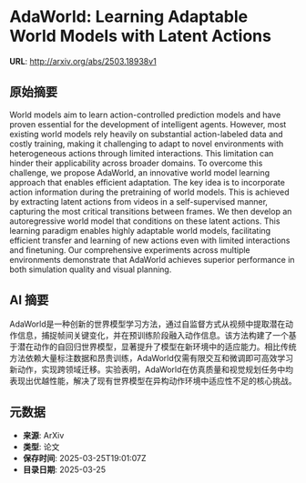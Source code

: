 # AdaWorld: Learning Adaptable World Models with Latent Actions

**URL**: http://arxiv.org/abs/2503.18938v1

## 原始摘要

World models aim to learn action-controlled prediction models and have proven
essential for the development of intelligent agents. However, most existing
world models rely heavily on substantial action-labeled data and costly
training, making it challenging to adapt to novel environments with
heterogeneous actions through limited interactions. This limitation can hinder
their applicability across broader domains. To overcome this challenge, we
propose AdaWorld, an innovative world model learning approach that enables
efficient adaptation. The key idea is to incorporate action information during
the pretraining of world models. This is achieved by extracting latent actions
from videos in a self-supervised manner, capturing the most critical
transitions between frames. We then develop an autoregressive world model that
conditions on these latent actions. This learning paradigm enables highly
adaptable world models, facilitating efficient transfer and learning of new
actions even with limited interactions and finetuning. Our comprehensive
experiments across multiple environments demonstrate that AdaWorld achieves
superior performance in both simulation quality and visual planning.


## AI 摘要

AdaWorld是一种创新的世界模型学习方法，通过自监督方式从视频中提取潜在动作信息，捕捉帧间关键变化，并在预训练阶段融入动作信息。该方法构建了一个基于潜在动作的自回归世界模型，显著提升了模型在新环境中的适应能力。相比传统方法依赖大量标注数据和昂贵训练，AdaWorld仅需有限交互和微调即可高效学习新动作，实现跨领域迁移。实验表明，AdaWorld在仿真质量和视觉规划任务中均表现出优越性能，解决了现有世界模型在异构动作环境中适应性不足的核心挑战。

## 元数据

- **来源**: ArXiv
- **类型**: 论文
- **保存时间**: 2025-03-25T19:01:07Z
- **目录日期**: 2025-03-25
